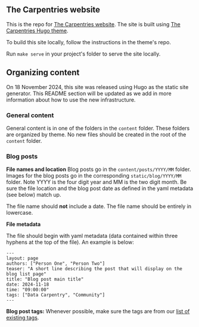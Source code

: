 ## The Carpentries website

This is the repo for [The Carpentries website](https://carpentries.org).  The site is built using [The Carpentries Hugo theme](https://github.com/carpentries/carpentries-hugo-theme).  

To build this site locally, follow the instructions in the theme's repo.

Run `make serve` in your project's folder to serve the site locally.

## Organizing content 

On 18 November 2024, this site was released using Hugo as the static site generator.  This README section will be updated as we add in more information about how to use the new infrastructure.

### General content

General content is in one of the folders in the `content` folder.  These folders are organized by theme.  No new files should be created in the root of the `content` folder.

### Blog posts

**File names and location**
Blog posts go in the `content/posts/YYYY/MM` folder.  Images for the blog posts go in the corresponding `static/blog/YYYY/MM` folder. Note YYYY is the four digit year and MM is the two digit month. Be sure the file location and the blog post date as defined in the yaml metadata (see below) match up.

The file name should **not** include a date.  The file name should be entirely in lowercase.

**File metadata**

The file should begin with yaml metadata (data contained within three hyphens at the top of the file). An example is below:

```
---
layout: page
authors: ["Person One", "Person Two"]
teaser: "A short line describing the post that will display on the blog list page"
title: "Blog post main title"
date: 2024-11-18
time: "09:00:00"
tags: ["Data Carpentry", "Community"]
---
```

**Blog post tags:** Whenever possible, make sure the tags are from our [list of existing tags](https://carpentries.org/blog/posts-by-tags/).

